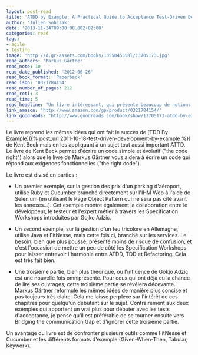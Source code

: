 ```yaml
---
layout: post-read
title: 'ATDD by Example: A Practical Guide to Acceptance Test-Driven Development'
author: 'Julien Sobczak'
date: '2013-11-24T09:00:00.002+02:00'
categories: read
tags:
- agile
- testing
image: 'http://d.gr-assets.com/books/1355045558l/13705173.jpg'
read_authors: 'Markus Gärtner'
read_note: 10
read_date_published: '2012-06-26'
read_book_format: 'Paperback'
read_isbn: '0321784154'
read_number_of_pages: 212
read_roti: 3
read_time: 5
read_headline: "Un livre intéressant, qui présente beaucoup de notions différentes. Probablement le livre le plus rapide pour débuter mais pas indispensable"
link_amazon: "http://www.amazon.com/gp/product/0321784154/"
link_goodreads: "http://www.goodreads.com/book/show/13705173-atdd-by-example"
---
```



Le livre reprend les mêmes idées qui ont fait le succès de [TDD By Example]({% post_url 2011-10-18-test-driven-development-by-example %}) de Kent Beck mais en les appliquant à un sujet tout aussi important ATTD. Le livre de Kent Beck permet d'écrire un code simple et évolutif ("the code right") alors que le livre de Markus Gärtner vous aidera à écrire un code qui répond aux exigences fonctionnelles ("the right code").

Le livre est divisé en parties :

- Un premier exemple, sur la gestion des prix d'un parking d'aéroport, utilise Ruby et Cucumber branché directement sur l'IHM Web à l'aide de Selenium (en utilisant le Page Object Pattern qui ne sera pas cité avant les annexes...). Cet exemple montre également la collaboration entre le développeur, le testeur et l'expert métier à travers les Specification Workshops introduites par Gojko Adzic.

- Un second exemple, sur la gestion d'un feu tricolore en Allemagne, utilise Java et FitNesse, mais cette fois ci, branché sur les services. Le besoin, bien que plus poussé, présente moins de risque de confusion, et c'est l'occasion de mettre un peu de côté les Specification Workshops pour laisser entrevoir l'harmonie entre ATDD, TDD et Refactoring. Cela est très fait bien.

- Une troisième partie, bien plus théorique, où l'influence de Gokjo Adzic est une nouvelle fois omniprésente. Pour ceux qui ont déjà eu la chance de lire ses ouvrages, cette troisième partie se révélera décevante. Markus Gärtner reformule les mêmes idées de manière plus concise et pas toujours très claire. Cela me laisse perplexe sur l'intérêt de ces chapitres pour quelqu'un débutant sur le sujet. Contrairement aux deux exemples qui apportent un vrai plus pour débuter avec les tests d'acceptance, je pense qu'il est préférable de se tourner ensuite vers Bridging the communication Gap et d'ignorer cette troisième partie.

Un avantage du livre est de confronter plusieurs outils comme FitNesse et Cucumber et les différents formats d'exemple (Given-When-Then, Tabular, Keywork).

